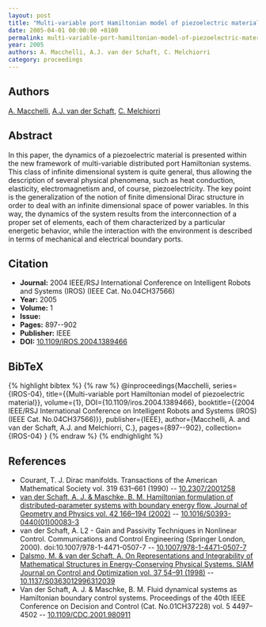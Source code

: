 ```yaml
---
layout: post
title: "Multi-variable port Hamiltonian model of piezoelectric material"
date: 2005-04-01 00:00:00 +0100
permalink: multi-variable-port-hamiltonian-model-of-piezoelectric-material
year: 2005
authors: A. Macchelli, A.J. van der Schaft, C. Melchiorri
category: proceedings
---
```

 
## Authors
[A. Macchelli](authors/alessandro-macchelli), [A.J. van der Schaft](authors/arjan-van-der-schaft), [C. Melchiorri](authors/claudio-melchiorri)
 
## Abstract
In this paper, the dynamics of a piezoelectric material is presented within the new framework of multi-variable distributed port Hamiltonian systems. This class of infinite dimensional system is quite general, thus allowing the description of several physical phenomena, such as heat conduction, elasticity, electromagnetism and, of course, piezoelectricity. The key point is the generalization of the notion of finite dimensional Dirac structure in order to deal with an infinite dimensional space of power variables. In this way, the dynamics of the system results from the interconnection of a proper set of elements, each of them characterized by a particular energetic behavior, while the interaction with the environment is described in terms of mechanical and electrical boundary ports.
 
## Citation
- **Journal:** 2004 IEEE/RSJ International Conference on Intelligent Robots and Systems (IROS) (IEEE Cat. No.04CH37566)
- **Year:** 2005
- **Volume:** 1
- **Issue:** 
- **Pages:** 897--902
- **Publisher:** IEEE
- **DOI:** [10.1109/IROS.2004.1389466](https://doi.org/10.1109/IROS.2004.1389466)
 
## BibTeX
{% highlight bibtex %}
{% raw %}
@inproceedings{Macchelli,
  series={IROS-04},
  title={{Multi-variable port Hamiltonian model of piezoelectric material}},
  volume={1},
  DOI={10.1109/iros.2004.1389466},
  booktitle={{2004 IEEE/RSJ International Conference on Intelligent Robots and Systems (IROS) (IEEE Cat. No.04CH37566)}},
  publisher={IEEE},
  author={Macchelli, A. and van der Schaft, A.J. and Melchiorri, C.},
  pages={897--902},
  collection={IROS-04}
}
{% endraw %}
{% endhighlight %}
 
## References
- Courant, T. J. Dirac manifolds. Transactions of the American Mathematical Society vol. 319 631–661 (1990) -- [10.2307/2001258](https://doi.org/10.2307/2001258)
- [van der Schaft, A. J. & Maschke, B. M. Hamiltonian formulation of distributed-parameter systems with boundary energy flow. Journal of Geometry and Physics vol. 42 166–194 (2002)](hamiltonian-formulation-of-distributed-parameter-systems-with-boundary-energy-flow) -- [10.1016/S0393-0440(01)00083-3](https://doi.org/10.1016/S0393-0440(01)00083-3)
- van der Schaft, A. L2 - Gain and Passivity Techniques in Nonlinear Control. Communications and Control Engineering (Springer London, 2000). doi:10.1007/978-1-4471-0507-7 -- [10.1007/978-1-4471-0507-7](https://doi.org/10.1007/978-1-4471-0507-7)
- [Dalsmo, M. & van der Schaft, A. On Representations and Integrability of Mathematical Structures in Energy-Conserving Physical Systems. SIAM Journal on Control and Optimization vol. 37 54–91 (1998)](on-representations-and-integrability-of-mathematical-structures-in-energy-conserving-physical-systems) -- [10.1137/S0363012996312039](https://doi.org/10.1137/S0363012996312039)
- Van der Schaft, A. J. & Maschke, B. M. Fluid dynamical systems as Hamiltonian boundary control systems. Proceedings of the 40th IEEE Conference on Decision and Control (Cat. No.01CH37228) vol. 5 4497–4502 -- [10.1109/CDC.2001.980911](https://doi.org/10.1109/CDC.2001.980911)

